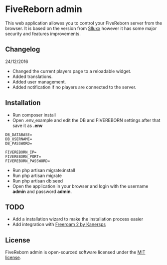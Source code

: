# FiveReborn admin

This web application allowes you to control your FiveReborn server from the browser.
It is based on the version from [Slluxx](https://github.com/Slluxx/Fivereborn-Webmanager) however it has some major security and features improvements.

## Changelog

24/12/2016

- Changed the current players page to a reloadable widget.
- Added translations.
- Added user management.
- Added notification if no players are connected to the server.

## Installation

- Run composer install
- Open .env_example and edit the DB and FIVEREBORN settings after that save it as **.env**
```
DB_DATABASE=
DB_USERNAME=
DB_PASSWORD=
```

```
FIVEREBORN_IP=
FIVEREBORN_PORT=
FIVEREBORN_PASSWORD=
```

- Run php artisan migrate:install
- Run php artisan migrate
- Run php artisan db:seed
- Open the application in your browser and login with the username **admin** and password **admin**.

## TODO

- Add a installation wizard to make the installation process easier
- Add integration with [Freeroam 2 by Kanersps](https://forum.fivem.net/t/release-freeroam-2-by-kanersps/2474)

## License

FiveReborn admin is open-sourced software licensed under the [MIT license](http://opensource.org/licenses/MIT).
